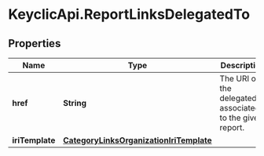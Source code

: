 # KeyclicApi.ReportLinksDelegatedTo

## Properties
Name | Type | Description | Notes
------------ | ------------- | ------------- | -------------
**href** | **String** | The URI of the delegatedTo associated to the given report. | [optional] 
**iriTemplate** | [**CategoryLinksOrganizationIriTemplate**](CategoryLinksOrganizationIriTemplate.md) |  | [optional] 


